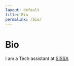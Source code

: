 ```yaml
---
layout: default
title: Bio
permalink: /bio/
---
```


# Bio

I am a Tech assistant at [SISSA](https://www.sissa.it/)
